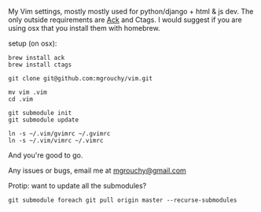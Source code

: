 My Vim settings, mostly mostly used for python/django + html & js dev.
The only outside requirements are [Ack](http://betterthangrep.com/) and Ctags. I would suggest if you are using osx
that you install them with homebrew.

setup (on osx):

    brew install ack
    brew install ctags

    git clone git@github.com:mgrouchy/vim.git

    mv vim .vim
    cd .vim

    git submodule init
    git submodule update

    ln -s ~/.vim/gvimrc ~/.gvimrc
    ln -s ~/.vim/vimrc ~/.vimrc

And you're good to go.

Any issues or bugs, email me at mgrouchy@gmail.com

Protip: want to update all the submodules?

    git submodule foreach git pull origin master --recurse-submodules

